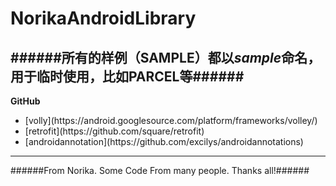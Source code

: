 NorikaAndroidLibrary
====================
[top]: # "Top of the post."

######所有的样例（SAMPLE）都以*sample*命名，用于临时使用，比如PARCEL等######
---
<strong>GitHub</strong>
<ul>
<li>[volly](https://android.googlesource.com/platform/frameworks/volley/)</li>
<li>[retrofit](https://github.com/square/retrofit)</li>
<li>[androidannotation](https://github.com/excilys/androidannotations)</li>
</ul>

***
######From Norika. Some Code From many people. Thanks all!######

